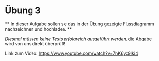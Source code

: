 # Übung 3 

  ** In dieser Aufgabe sollen sie das in der Übung gezeigte Flussdiagramm nachzeichnen und hochladen. **

  _Diesmal müssen keine Tests erfolgreich ausgeführt werden_, die Abgabe wird von uns direkt überprüft!

  Link zum Video: https://www.youtube.com/watch?v=7hK6yx9Iki4